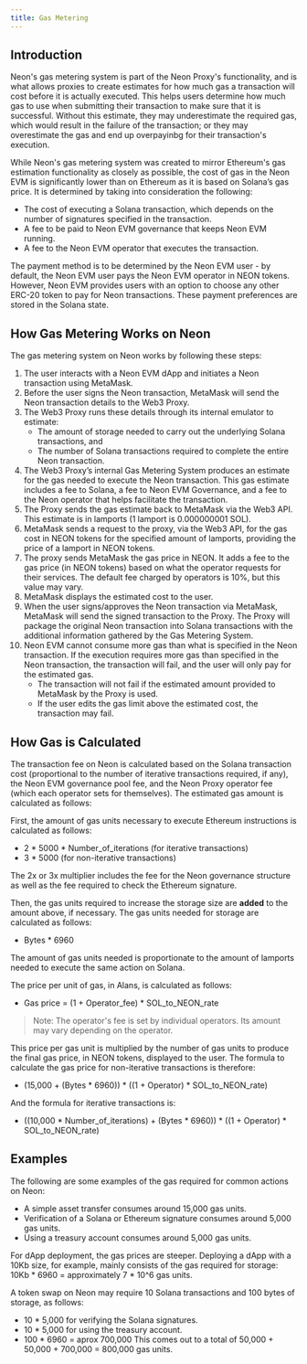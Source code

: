 ```yaml
---
title: Gas Metering
---
```


## Introduction
Neon's gas metering system is part of the Neon Proxy's functionality, and is what allows proxies to create estimates for how much gas a transaction will cost before it is actually executed. This helps users determine how much gas to use when submitting their transaction to make sure that it is successful. Without this estimate, they may underestimate the required gas, which would result in the failure of the transaction; or they may overestimate the gas and end up overpayinbg for their transaction's execution.

While Neon's gas metering system was created to mirror Ethereum's gas estimation functionality as closely as possible, the cost of gas in the Neon EVM is significantly lower than on Ethereum as it is based on Solana’s gas price. It is determined by taking into consideration the following:
* The cost of executing a Solana transaction, which depends on the number of signatures specified in the transaction.
* A fee to be paid to Neon EVM governance that keeps Neon EVM running.
* A fee to the Neon EVM operator that executes the transaction.

The payment method is to be determined by the Neon EVM user - by default, the Neon EVM user pays the Neon EVM operator in NEON tokens. However, Neon EVM provides users with an option to choose any other ERC-20 token to pay for Neon transactions. These payment preferences are stored in the Solana state.

## How Gas Metering Works on Neon
The gas metering system on Neon works by following these steps:

1. The user interacts with a Neon EVM dApp and initiates a Neon transaction using MetaMask.
2. Before the user signs the Neon transaction, MetaMask will send the Neon transaction details to the Web3 Proxy.
3. The Web3 Proxy runs these details through its internal emulator to estimate:
   - The amount of storage needed to carry out the underlying Solana transactions, and
   - The number of Solana transactions required to complete the entire Neon transaction.
4. The Web3 Proxy’s internal Gas Metering System produces an estimate for the gas needed to execute the Neon transaction. This gas estimate includes a fee to Solana, a fee to Neon EVM Governance, and a fee to the Neon operator that helps facilitate the transaction.
5. The Proxy sends the gas estimate back to MetaMask via the Web3 API. This estimate is in lamports (1 lamport is 0.000000001 SOL).
6. MetaMask sends a request to the proxy, via the Web3 API, for the gas cost in NEON tokens for the specified amount of lamports, providing the price of a lamport in NEON tokens.
7. The proxy sends MetaMask the gas price in NEON. It adds a fee to the gas price (in NEON tokens) based on what the operator requests for their services. The default fee charged by operators is 10%, but this value may vary.
8. MetaMask displays the estimated cost to the user.
9. When the user signs/approves the Neon transaction via MetaMask, MetaMask will send the signed transaction to the Proxy. The Proxy will package the original Neon transaction into Solana transactions with the additional information gathered by the Gas Metering System.
10. Neon EVM cannot consume more gas than what is specified in the Neon transaction. If the execution requires more gas than specified in the Neon transaction, the transaction will fail, and the user will only pay for the estimated gas.
    - The transaction will not fail if the estimated amount provided to MetaMask by the Proxy is used.
    - If the user edits the gas limit above the estimated cost, the transaction may fail.

## How Gas is Calculated
The transaction fee on Neon is calculated based on the Solana transaction cost (proportional to the number of iterative transactions required, if any), the Neon EVM governance pool fee, and the Neon Proxy operator fee (which each operator sets for themselves). The estimated gas amount is calculated as follows:

First, the amount of gas units necessary to execute Ethereum instructions is calculated as follows:
* 2 \* 5000 \* Number_of_iterations (for iterative transactions)
* 3 \* 5000 (for non-iterative transactions)

The 2x or 3x multiplier includes the fee for the Neon governance structure as well as the fee required to check the Ethereum signature.

Then, the gas units required to increase the storage size are **added** to the amount above, if necessary. The gas units needed for storage are calculated as follows:
* Bytes \* 6960

The amount of gas units needed is proportionate to the amount of lamports needed to execute the same action on Solana.

The price per unit of gas, in Alans, is calculated as follows:
* Gas price = (1 + Operator_fee) * SOL_to_NEON_rate

> Note: The operator's fee is set by individual operators. Its amount may vary depending on the operator.

This price per gas unit is multiplied by the number of gas units to produce the final gas price, in NEON tokens, displayed to the user. The formula to calculate the gas price for non-iterative transactions is therefore:
* (15,000 + (Bytes * 6960)) * ((1 + Operator) * SOL_to_NEON_rate)

And the formula for iterative transactions is:
* ((10,000 * Number_of_iterations) + (Bytes * 6960)) * ((1 + Operator) * SOL_to_NEON_rate)

## Examples
The following are some examples of the gas required for common actions on Neon:

* A simple asset transfer consumes around 15,000 gas units.
* Verification of a Solana or Ethereum signature consumes around 5,000 gas units.
* Using a treasury account consumes around 5,000 gas units.

For dApp deployment, the gas prices are steeper. Deploying a dApp with a 10Kb size, for example, mainly consists of the gas required for storage: 10Kb \* 6960 = approximately 7 * 10^6 gas units.

A token swap on Neon may require 10 Solana transactions and 100 bytes of storage, as follows:
* 10 \* 5,000 for verifying the Solana signatures.
* 10 \* 5,000 for using the treasury account.
* 100 \* 6960 = aprox 700,000
This comes out to a total of 50,000 + 50,000 + 700,000 = 800,000 gas units.